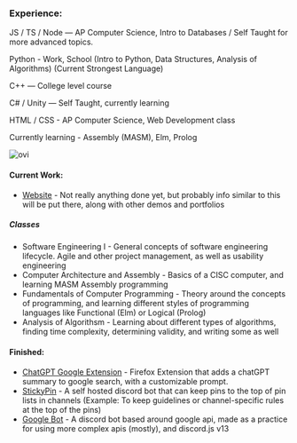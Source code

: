 
### Experience:
JS / TS / Node — AP Computer Science, Intro to Databases / Self Taught for more advanced topics.

Python - Work, School (Intro to Python, Data Structures, Analysis of Algorithms) (Current Strongest Language)

C++ — College level course

C# / Unity — Self Taught, currently learning

HTML / CSS - AP Computer Science, Web Development class

Currently learning - Assembly (MASM), Elm, Prolog

<img src="https://github-readme-stats.vercel.app/api/top-langs?username=arc25275&show_icons=true&locale=en&layout=compact&theme=chartreuse-dark" alt="ovi" />

#### Current Work:
* [Website](https://arc25275.dev) - Not really anything done yet, but probably info similar to this will be put there, along with other demos and portfolios
##### Classes 
* Software Engineering I - General concepts of software engineering lifecycle. Agile and other project management, as well as usability engineering
* Computer Architecture and Assembly - Basics of a CISC computer, and learning MASM Assembly programming
* Fundamentals of Computer Programming - Theory around the concepts of programming, and learning different styles of programming languages like Functional (Elm) or Logical (Prolog)
* Analysis of Algorithsm - Learning about different types of algorithms, finding time complexity, determining validity, and writing some as well


#### Finished: 
* [ChatGPT Google Extension](https://github.com/arc25275/chatGPT-google) - Firefox Extension that adds a chatGPT summary to google search, with a customizable prompt.
* [StickyPin](https://github.com/arc25275/stickypin) - A self hosted discord bot that can keep pins to the top of pin lists in channels (Example: To keep guidelines or channel-specific rules at the top of the pins)
* [Google Bot](https://github.com/arc25275/google-bot) - A discord bot based around google api, made as a practice for using more complex apis (mostly), and discord.js v13


